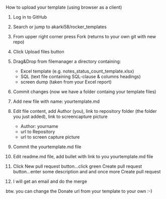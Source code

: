 How to upload your template (using browser as a client)

1. Log in to GitHub
2. Search or jump to akarki58/rocker_templates
3. From upper right corner press Fork (returns to your own git with new repo)
4. Click Upload files button
5. Drag&Drop from filemanager a directory containing:
    - Excel template (e.g. notes_status_count_template.xlsx)
    - SQL (text file containing SQL-clause & columns headings)
    - screen dump (taken from your Excel report)
6. Commit changes (now we have a folder containg your template files)
7. Add new file with name: yourtemplate.md
8. Edit file content, add Author (you), link to repository folder (the folder you just added), link to screencapture picture
    - Author: yourname
    - url to Repository
    - url to screen capture picture
9. Commit the yourtemplate.md file
10. Edit readme.md file, add bullet with link to you yourtemplate.md file
11. Click New pull request button...click green Create pull request button...enter some description and and once more Create pull request 

12. I will get an email and do the merge

btw. you can change the Donate url from your template to your own :-)
